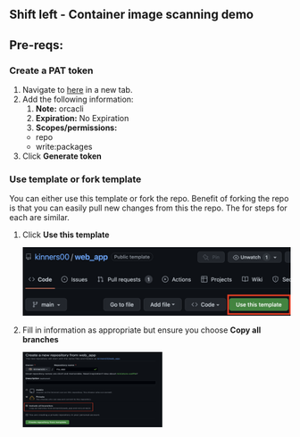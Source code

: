 ## Shift left - Container image scanning demo

## Pre-reqs:

### Create a PAT token
   1. Navigate to [here](https://github.com/settings/tokens/new) in a new tab.
   2. Add the following information:
      1. **Note:** orcacli
      2. **Expiration:** No Expiration
      3. **Scopes/permissions:**
        - repo
        - write:packages
   3. Click **Generate token**

### Use template or fork template
You can either use this template or fork the repo. Benefit of forking the repo is that you can easily pull new changes from this the repo. The for steps for each are similar.

1. Click **Use this template**
   
    <img src="https://github.com/kinners00/web_app/raw/main/assets/use_this_template.png" alt="Employee data" size="40%" title="use_this_template">


1. Fill in information as appropriate but ensure you choose **Copy all branches**
 
    <img src="https://github.com/kinners00/web_app/raw/main/assets/include_all_branches.png" alt="Employee data" width="250" height="135" title="copy_all_branches">

